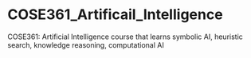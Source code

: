 # COSE361_Artificail_Intelligence
COSE361: Artificial Intelligence course that learns symbolic AI, heuristic search, knowledge reasoning, computational AI
